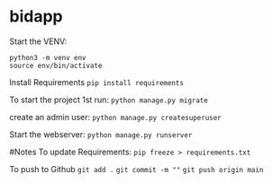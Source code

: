 # bidapp
Start the VENV:
```
python3 -m venv env
source env/bin/activate
```

Install Requirements
`pip install requirements`

To start the project 1st run:
`python manage.py migrate`

create an admin user:
`python manage.py createsuperuser`

Start the webserver:
`python manage.py runserver`

#Notes
To update Requirements:
`pip freeze > requirements.txt`

To push to Github
`git add .`
`git commit -m ""`
`git push origin main`


